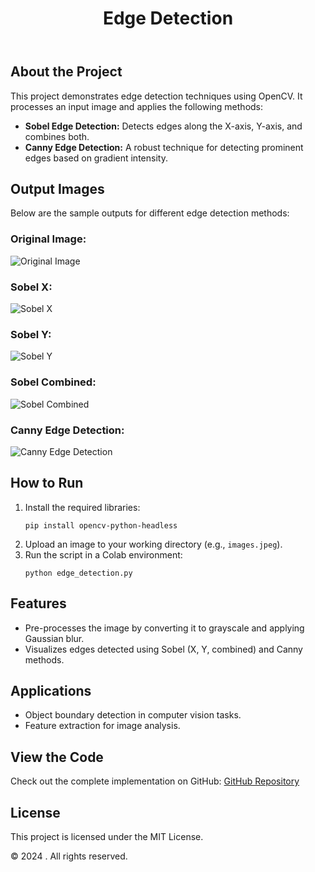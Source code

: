 <!DOCTYPE html>
<html lang="en">
<head>
    <meta charset="UTF-8">
    <meta name="viewport" content="width=device-width, initial-scale=1.0">
    <meta name="description" content="Edge Detection using OpenCV">
   
</head>
<body>
    <header>
        <h1>Edge Detection</h1>
    </header>

   <div class="container">
        <h2>About the Project</h2>
        <p>
            This project demonstrates edge detection techniques using OpenCV. It processes an input image and applies the following methods:
        </p>
        <ul>
            <li><strong>Sobel Edge Detection:</strong> Detects edges along the X-axis, Y-axis, and combines both.</li>
            <li><strong>Canny Edge Detection:</strong> A robust technique for detecting prominent edges based on gradient intensity.</li>
        </ul>

  <h2>Output Images</h2>
        <p>Below are the sample outputs for different edge detection methods:</p>
        <h3>Original Image:</h3>
        <img src="![8](https://github.com/user-attachments/assets/e2d7ab27-8102-412e-8455-3ae76b739fa0)
" alt="Original Image">
        
   <h3>Sobel X:</h3>
        <img src="https://yourlink.com/sobel-x.jpg" alt="Sobel X">
        
   <h3>Sobel Y:</h3>
        <img src="https://yourlink.com/sobel-y.jpg" alt="Sobel Y">
        
   <h3>Sobel Combined:</h3>
        <img src="https://yourlink.com/sobel-combined.jpg" alt="Sobel Combined">
        
   <h3>Canny Edge Detection:</h3>
        <img src="https://yourlink.com/canny-edges.jpg" alt="Canny Edge Detection">

   <h2>How to Run</h2>
        <ol>
            <li>Install the required libraries:</li>
            <pre><code>pip install opencv-python-headless</code></pre>
            <li>Upload an image to your working directory (e.g., <code>images.jpeg</code>).</li>
            <li>Run the script in a Colab environment:</li>
            <pre><code>python edge_detection.py</code></pre>
        </ol>

   <h2>Features</h2>
        <ul>
            <li>Pre-processes the image by converting it to grayscale and applying Gaussian blur.</li>
            <li>Visualizes edges detected using Sobel (X, Y, combined) and Canny methods.</li>
        </ul>

   <h2>Applications</h2>
        <ul>
            <li>Object boundary detection in computer vision tasks.</li>
            <li>Feature extraction for image analysis.</li>
        </ul>

   <h2>View the Code</h2>
        <p>Check out the complete implementation on GitHub: 
            <a href="https://github.com/yourusername/your-repository-name" target="_blank">GitHub Repository</a>
        </p>

   <h2>License</h2>
        <p>This project is licensed under the MIT License.</p>
    </div>

  <footer>
        <p>&copy; 2024 <Your_Name>. All rights reserved.</p>
    </footer>
</body>
</html>

